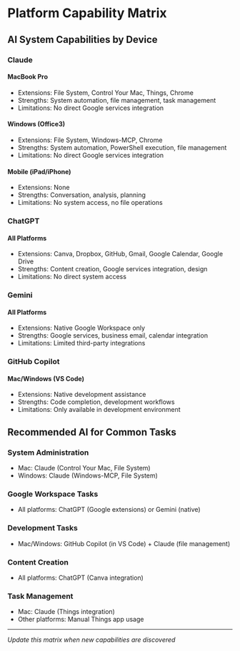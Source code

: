 # Platform Capability Matrix

## AI System Capabilities by Device

### Claude
#### MacBook Pro
- Extensions: File System, Control Your Mac, Things, Chrome
- Strengths: System automation, file management, task management
- Limitations: No direct Google services integration

#### Windows (Office3)
- Extensions: File System, Windows-MCP, Chrome
- Strengths: System automation, PowerShell execution, file management
- Limitations: No direct Google services integration

#### Mobile (iPad/iPhone)
- Extensions: None
- Strengths: Conversation, analysis, planning
- Limitations: No system access, no file operations

### ChatGPT
#### All Platforms
- Extensions: Canva, Dropbox, GitHub, Gmail, Google Calendar, Google Drive
- Strengths: Content creation, Google services integration, design
- Limitations: No direct system access

### Gemini
#### All Platforms
- Extensions: Native Google Workspace only
- Strengths: Google services, business email, calendar integration
- Limitations: Limited third-party integrations

### GitHub Copilot
#### Mac/Windows (VS Code)
- Extensions: Native development assistance
- Strengths: Code completion, development workflows
- Limitations: Only available in development environment

## Recommended AI for Common Tasks

### System Administration
- Mac: Claude (Control Your Mac, File System)
- Windows: Claude (Windows-MCP, File System)

### Google Workspace Tasks
- All platforms: ChatGPT (Google extensions) or Gemini (native)

### Development Tasks
- Mac/Windows: GitHub Copilot (in VS Code) + Claude (file management)

### Content Creation
- All platforms: ChatGPT (Canva integration)

### Task Management
- Mac: Claude (Things integration)
- Other platforms: Manual Things app usage

---
*Update this matrix when new capabilities are discovered*
